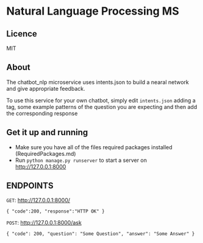 # Natural Language Processing MS

## Licence
MIT

## About

The chatbot_nlp microservice uses intents.json to build a nearal network and give appropriate feedback.

To use this service for your own chatbot, simply edit `intents.json` adding a tag, some example patterns of the question you are expecting and then add the corresponding response

## Get it up and running

* Make sure you have all of the files required packages installed (RequiredPackages.md)
* Run `python manage.py runserver` to start a server on http://127.0.0.1:8000

## ENDPOINTS

`GET`: http://127.0.0.1:8000/

`{
    "code":200,
    "response":"HTTP OK"
}`

`POST`: http://127.0.0.1:8000/ask

`{
    "code": 200,
    "question": "Some Question",
    "answer": "Some Answer"
}`